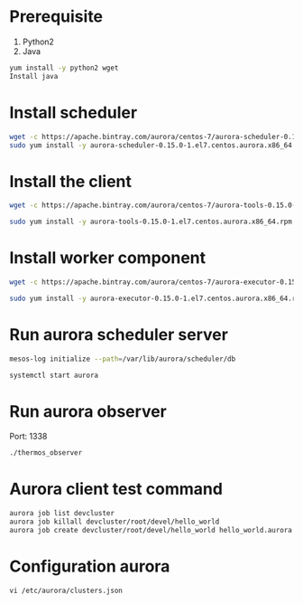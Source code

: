 # Prerequisite
1. Python2
2. Java
```sh
yum install -y python2 wget
Install java
```

# Install scheduler
```sh
wget -c https://apache.bintray.com/aurora/centos-7/aurora-scheduler-0.15.0-1.el7.centos.aurora.x86_64.rpm
sudo yum install -y aurora-scheduler-0.15.0-1.el7.centos.aurora.x86_64.rpm
```

# Install the client
```sh
wget -c https://apache.bintray.com/aurora/centos-7/aurora-tools-0.15.0-1.el7.centos.aurora.x86_64.rpm

sudo yum install -y aurora-tools-0.15.0-1.el7.centos.aurora.x86_64.rpm
```

# Install worker component
```sh
wget -c https://apache.bintray.com/aurora/centos-7/aurora-executor-0.15.0-1.el7.centos.aurora.x86_64.rpm

sudo yum install -y aurora-executor-0.15.0-1.el7.centos.aurora.x86_64.rpm
```

# Run aurora scheduler server
```sh
mesos-log initialize --path=/var/lib/aurora/scheduler/db

systemctl start aurora
```

# Run aurora observer
Port: 1338
```sh
./thermos_observer
```

# Aurora client test command
```sh
aurora job list devcluster
aurora job killall devcluster/root/devel/hello_world
aurora job create devcluster/root/devel/hello_world hello_world.aurora
```

# Configuration aurora
```
vi /etc/aurora/clusters.json
```
